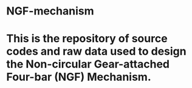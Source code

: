# NGF-mechanism
# This is the repository of source codes and raw data used to design the Non-circular Gear-attached Four-bar (NGF) Mechanism.
